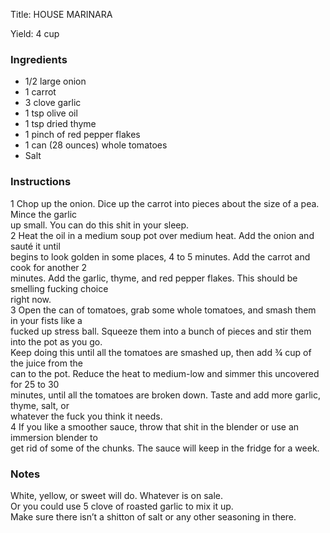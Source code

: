 <!DOCTYPE HTML PUBLIC "-//W3C//DTD HTML 4.0 Transitional//EN">
<html>
  <head>
  <title>HOUSE MARINARA</title><link rel='stylesheet' href='style.css' type='text/css'><meta http-equiv="Content-Style-Stype" content="text/css">
     <meta http-equiv="Content-Type" content="text/html;charset=utf-8">
     </head><body><div class="recipe" itemscope itemtype="http://schema.org/Recipe"><div class='header'><p class="title"><span class="label">Title:</span> <span itemprop="name">HOUSE MARINARA</span></p>
<p class="yields"><span class="label">Yield:</span> <span itemprop="recipeYield">4 cup</span></p>
</div><div class="ing"><h3>Ingredients</h3><ul class="ing"><li class="ing" itemprop="ingredients">1/2 large onion </li>
<li class="ing" itemprop="ingredients">1 carrot </li>
<li class="ing" itemprop="ingredients">3 clove garlic </li>
<li class="ing" itemprop="ingredients">1 tsp olive oil </li>
<li class="ing" itemprop="ingredients">1 tsp dried thyme </li>
<li class="ing" itemprop="ingredients">1 pinch of red pepper flakes </li>
<li class="ing" itemprop="ingredients">1 can (28 ounces) whole tomatoes </li>
<li class="ing" itemprop="ingredients">Salt </li>
</ul>
</div>
<div class="instructions"><h3 class="Instructions">Instructions</h3><div itemprop="recipeInstructions"><p>1 Chop up the onion. Dice up the carrot into pieces about the size of a pea. Mince the garlic<br>up small. You can do this shit in your sleep.<br>2 Heat the oil in a medium soup pot over medium heat. Add the onion and sauté it until<br>begins to look golden in some places, 4 to 5 minutes. Add the carrot and cook for another 2<br>minutes. Add the garlic, thyme, and red pepper flakes. This should be smelling fucking choice<br>right now.<br>3 Open the can of tomatoes, grab some whole tomatoes, and smash them in your fists like a<br>fucked up stress ball. Squeeze them into a bunch of pieces and stir them into the pot as you go.<br>Keep doing this until all the tomatoes are smashed up, then add ¾ cup of the juice from the<br>can to the pot. Reduce the heat to medium-low and simmer this uncovered for 25 to 30<br>minutes, until all the tomatoes are broken down. Taste and add more garlic, thyme, salt, or<br>whatever the fuck you think it needs.<br>4 If you like a smoother sauce, throw that shit in the blender or use an immersion blender to<br>get rid of some of the chunks. The sauce will keep in the fridge for a week.</p></div></div><div class="modifications"><h3 class="Notes">Notes</h3><p>White, yellow, or sweet will do. Whatever is on sale.<br> Or you could use 5 clove of roasted garlic to mix it up.<br> Make sure there isn’t a shitton of salt or any other seasoning in there.</p></div></div>

</body>
</html>